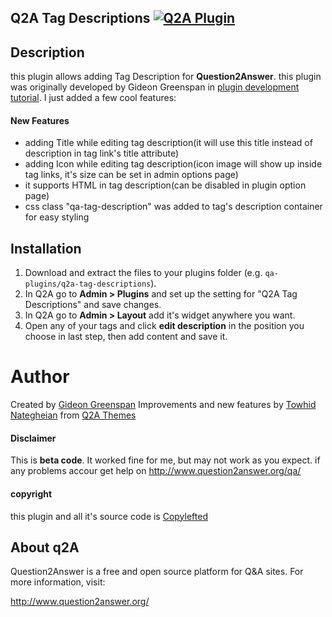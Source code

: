 ## Q2A Tag Descriptions [![Q2A Plugin](http://qa-themes.com/files/q2a-logo.png)](https://github.com/Towhidn/q2a-tag-descriptions)

## Description
this plugin allows adding Tag Description for **Question2Answer**.
this plugin was originally developed by Gideon Greenspan in [plugin development tutorial](http://www.question2answer.org/plugins-tutorial.php). I just added a few cool features:

#### New Features
- adding Title while editing tag description(it will use this title instead of description in tag link's title attribute)
- adding Icon while editing tag description(icon image will show up inside tag links, it's size can be set in admin options page)
- it supports HTML in tag description(can be disabled in plugin option page)
- css class "qa-tag-description" was added to tag's description container for easy styling

## Installation

1. Download and extract the files to your plugins folder (e.g. `qa-plugins/q2a-tag-descriptions`).
2. In Q2A go to **Admin > Plugins** and set up the setting for "Q2A Tag Descriptions" and save changes.
3. In Q2A go to **Admin > Layout** add it's widget anywhere you want.
4. Open any of your tags and click **edit description** in the position you choose in last step, then add content and save it.


# Author
Created by [Gideon Greenspan](http://www.gidgreen.com/)
Improvements and new features by [Towhid Nategheian](http://TowhidN.com) from [Q2A Themes](http://QA-Themes.com)

#### Disclaimer
This is **beta code**. It worked fine for me, but may not work as you expect. if any problems accour get help on http://www.question2answer.org/qa/

#### copyright
this plugin and all it's source code is [Copylefted](http://en.wikipedia.org/wiki/Copyleft)

## About q2A

Question2Answer is a free and open source platform for Q&A sites. For more information, visit:

http://www.question2answer.org/
